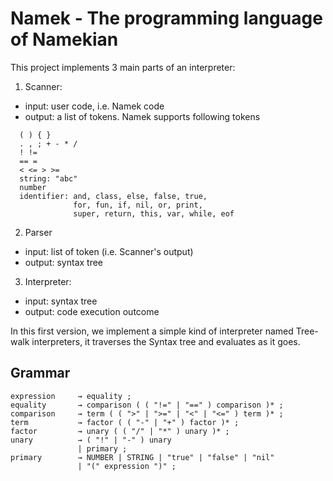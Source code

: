 # Namek - The programming language of Namekian

This project implements 3 main parts of an interpreter:
1. Scanner:
  - input: user code, i.e. Namek code
  - output: a list of tokens. Namek supports following tokens
  ```
    ( ) { }
    . , ; + - * /
    ! !=
    == =
    < <= > >=
    string: "abc"
    number
    identifier: and, class, else, false, true,
                for, fun, if, nil, or, print,
                super, return, this, var, while, eof
  ```

2. Parser
  - input: list of token (i.e. Scanner's output)
  - output: syntax tree
3. Interpreter:
  - input: syntax tree
  - output: code execution outcome

  In this first version, we implement a simple kind of interpreter named Tree-walk interpreters,
  it traverses the Syntax tree and evaluates as it goes.

## Grammar

```
expression     → equality ;
equality       → comparison ( ( "!=" | "==" ) comparison )* ;
comparison     → term ( ( ">" | ">=" | "<" | "<=" ) term )* ;
term           → factor ( ( "-" | "+" ) factor )* ;
factor         → unary ( ( "/" | "*" ) unary )* ;
unary          → ( "!" | "-" ) unary
               | primary ;
primary        → NUMBER | STRING | "true" | "false" | "nil"
               | "(" expression ")" ;
```